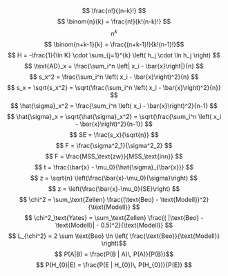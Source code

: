 $$ \frac{n!}{(n-k)!} $$
$$ \binom{n}{k} = \frac{n!}{k!(n-k)!} $$
$$ n^{k} $$
$$ \binom{n+k-1}{k} = \frac{(n+k-1)!}{k!(n-1)!}$$ 
$$ H = -\frac{1}{\ln K} \cdot \sum_{j=1}^{k} \left( h_j \cdot \ln h_j \right) $$ 
$$ \text{AD}_x = \frac{\sum_i^n \left| x_i - \bar{x}\right|}{n}  $$ 
$$ s_x^2 = \frac{\sum_i^n \left( x_i - \bar{x}\right)^2}{n} $$ 
$$ s_x = \sqrt{s_x^2} = \sqrt{\frac{\sum_i^n \left( x_i - \bar{x}\right)^2}{n}}  $$ 
$$ \hat{\sigma}_x^2 = \frac{\sum_i^n \left( x_i - \bar{x}\right)^2}{n-1} $$ 
$$ \hat{\sigma}_x = \sqrt{\hat{\sigma}_x^2} = \sqrt{\frac{\sum_i^n \left( x_i - \bar{x}\right)^2}{n-1}}  $$ 
$$ SE = \frac{s_x}{\sqrt{n}} $$
$$ F = \frac{\sigma^2_1}{\sigma^2_2}	$$
$$ F = \frac{MSS_\text{zw}}{MSS_\text{inn}}	$$
$$ t = \frac{\bar{x} - \mu_0}{\hat{\sigma}_{\bar{x}}} $$
$$ z = \sqrt{n} \left(\frac{\bar{x}-\mu_0}{\sigma}\right) $$
$$ z = \left(\frac{\bar{x}-\mu_0}{SE}\right)  $$
$$ \chi^2 = \sum_\text{Zellen} \frac{(\text{Beo} - \text{Modell})^2}{\text{Modell}}  $$
$$ \chi^2_\text{Yates} = \sum_\text{Zellen} \frac{( |\text{Beo} - \text{Modell}| - 0.5)^2}{\text{Modell}} $$
$$ L_{\chi^2} = 2 \sum \text{Beo} \ln \left( \frac{\text{Beo}}{\text{Modell}} \right)$$
$$ P(A|B) = \frac{P(B | A)\, P(A)}{P(B)}$$
$$ P(H_{0}|E) = \frac{P(E | H_{0})\, P(H_{0})}{P(E)} $$
